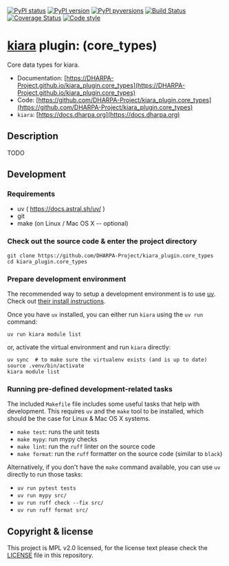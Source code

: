 [![PyPI status](https://img.shields.io/pypi/status/kiara_plugin.core_types.svg)](https://pypi.python.org/pypi/kiara_plugin.core_types/)
[![PyPI version](https://img.shields.io/pypi/v/kiara_plugin.core_types.svg)](https://pypi.python.org/pypi/kiara_plugin.core_types/)
[![PyPI pyversions](https://img.shields.io/pypi/pyversions/kiara_plugin.core_types.svg)](https://pypi.python.org/pypi/kiara_plugin.core_types/)
[![Build Status](https://img.shields.io/endpoint.svg?url=https%3A%2F%2Factions-badge.atrox.dev%2FDHARPA-Project%2Fkiara%2Fbadge%3Fref%3Ddevelop&style=flat)](https://actions-badge.atrox.dev/DHARPA-Project/kiara_plugin.core_types/goto?ref=develop)
[![Coverage Status](https://coveralls.io/repos/github/DHARPA-Project/kiara_plugin.core_types/badge.svg?branch=develop)](https://coveralls.io/github/DHARPA-Project/kiara_plugin.core_types?branch=develop)
[![Code style](https://img.shields.io/badge/code%20style-black-000000.svg)](https://github.com/ambv/black)

# [**kiara**](https://dharpa.org/kiara.documentation) plugin: (core_types)

Core data types for kiara.

 - Documentation: [https://DHARPA-Project.github.io/kiara_plugin.core_types](https://DHARPA-Project.github.io/kiara_plugin.core_types)
 - Code: [https://github.com/DHARPA-Project/kiara_plugin.core_types](https://github.com/DHARPA-Project/kiara_plugin.core_types)
 - `kiara`: [https://docs.dharpa.org](https://docs.dharpa.org)

## Description

TODO

## Development

### Requirements

- uv ( https://docs.astral.sh/uv/ )
- git
- make (on Linux / Mac OS X -- optional)

### Check out the source code & enter the project directory

```
git clone https://github.com/DHARPA-Project/kiara_plugin.core_types
cd kiara_plugin.core_types
```

### Prepare development environment

The recommended way to setup a development environment is to use [uv](https://docs.astral.sh/uv/). Check out [their install instructions](https://docs.astral.sh/uv/getting-started/installation/).

Once you have `uv` installed, you can either run `kiara` using the `uv run` command:

```
uv run kiara module list
```

or, activate the virtual environment and run `kiara` directly:

```
uv sync  # to make sure the virtualenv exists (and is up to date)
source .venv/bin/activate
kiara module list
```

### Running pre-defined development-related tasks

The included `Makefile` file includes some useful tasks that help with development. This requires `uv` and the `make` tool to be
installed, which should be the case for Linux & Mac OS X systems.

- `make test`: runs the unit tests
- `make mypy`: run mypy checks
- `make lint`: run the `ruff` linter on the source code
- `make format`: run the `ruff` formatter on the source code (similar to `black`)

Alternatively, if you don't have the `make` command available, you can use `uv` directly to run those tasks:

- `uv run pytest tests`
- `uv run mypy src/`
- `uv run ruff check --fix src/`
- `uv run ruff format src/`

## Copyright & license

This project is MPL v2.0 licensed, for the license text please check the [LICENSE](/LICENSE) file in this repository.
